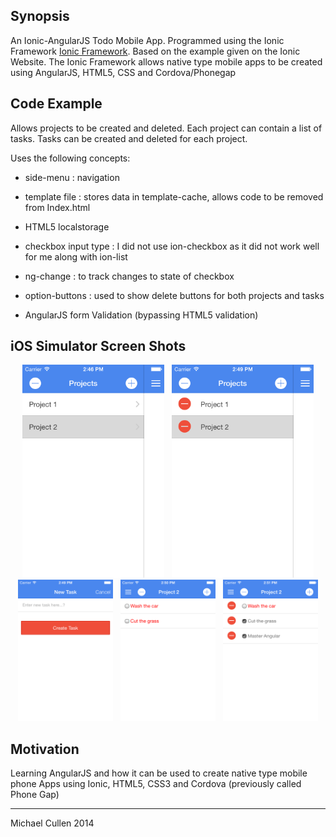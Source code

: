 ## Synopsis

An Ionic-AngularJS Todo Mobile App. 
Programmed using the Ionic Framework [Ionic Framework](http://ionicframework.com/).
Based on the example given on the Ionic Website.
The Ionic Framework allows native type mobile apps to be created using AngularJS, HTML5, 
CSS and Cordova/Phonegap

## Code Example

Allows projects to be created and deleted. Each project can contain a list of tasks.
Tasks can be created and deleted for each project.

Uses the following concepts:

* side-menu : navigation

* template file : stores data in template-cache, allows code to be removed from Index.html

* HTML5 localstorage 

* checkbox input type : I did not use ion-checkbox as it did not work well for me along with ion-list

* ng-change : to track changes to state of checkbox

* option-buttons : used to show delete buttons for both projects and tasks

* AngularJS form Validation (bypassing HTML5 validation) 


## iOS Simulator Screen Shots

<div align="center">
	<img width="45%" src="screen-shots/iOS_1.png" alt="Screenshot 1" title="Screenshot 1"></img>
	<img width="5px" height="0px">
	<img width="45%" src="screen-shots/iOS_2.png" alt="Screenshot 2" title="Screenshot 2"></img>
</div>
<div align="center">
	<img width="30%" src="screen-shots/iOS_3.png" alt="Screenshot 3" title="Screenshot 3"></img>
	<img width="5px" height="0px">
	<img width="30%" src="screen-shots/iOS_4.png" alt="Screenshot 4" title="Screenshot 4"></img>
	<img width="5px" height="0px">
	<img width="30%" src="screen-shots/iOS_5.png" alt="Screenshot 5" title="Screenshot 5"></img>
</div>




## Motivation

Learning AngularJS and how it can be used to create native type mobile phone Apps using 
Ionic, HTML5, CSS3 and Cordova (previously called Phone Gap)

<hr>

Michael Cullen 2014